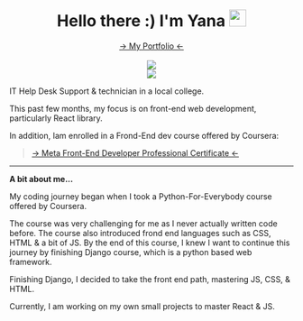 <h1 align="center";font-size: 16px> Hello there :) I'm Yana  <img src="https://i.imgur.com/u8HivgI.gif" width="30px"></h1>

<p align="center">
<a href="https://yanshtein.github.io/"> -> My Portfolio <- </a>
<br/>
<br/>
<a href="https://www.linkedin.com/in/yanshtein" rel="nofollow"><img src="https://img.shields.io/badge/-Me on LINKEDIN-blue" style="max-width: 100%;"></a>
<br/>
<a href="https://codepen.io/yansht/" rel="nofollow"><img src="https://img.shields.io/badge/-CodePen projects-red" style="max-width: 100%;"></a>
</p>
  
IT Help Desk Support & technician in a local college.

This past few months, my focus is on front-end web development, particularly React library.

  In addition, Iam enrolled in a Frond-End dev course offered by Coursera:

> <a href="https://www.coursera.org/professional-certificates/meta-front-end-developer/"> -> Meta Front-End Developer Professional Certificate <- </a>

  <b><hr>A bit about me...</hr></b>
  
My coding journey began when I took a Python-For-Everybody course offered by Coursera.
  
The course was very challenging for me as I never actually written code before.
The course also introduced frond end languages such as CSS, HTML & a bit of JS.
By the end of this course, I knew I want to continue this journey by finishing Django course, which is a python based web framework.
  
Finishing Django, I decided to take the front end path, mastering JS, CSS, & HTML.
  
Currently, I am working on my own small projects to master React & JS.

